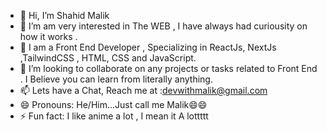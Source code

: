 - 👋 Hi, I’m Shahid Malik
- 👀 I’m  am very interested in The WEB , I have always had curiousity on how it works .
- 🌱 I am a Front End Developer , Specializing in ReactJs, NextJs ,TailwindCSS , HTML, CSS and JavaScript.   
- 💞️ I’m looking to collaborate on any projects or tasks related to Front End . I Believe you can learn from literally anything.
- 📫 Lets have a Chat, Reach me at :devwithmalik@gmail.com
- 😄 Pronouns: He/Him...Just call me Malik😄😄
- ⚡ Fun fact: I like anime a lot , I mean it A lottttt


